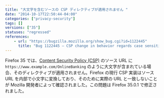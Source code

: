 ```yaml
---
title: "大文字を含むソースの CSP ディレクティブが適用されません "
date: "2014-10-17T22:50:44-04:00"
categories: ["privacy-security"]
tags: []
versions: ["35"]
statuses: "regressed"
references:
    - url: "https://bugzilla.mozilla.org/show_bug.cgi?id=1122445"
      title: "Bug 1122445 – CSP change in behavior regards case sensitivity loading resources"
---
```

Firefox 35 では、[Content Security Policy (CSP)](https://developer.mozilla.org/docs/Web/Security/CSP) のソース URL に `https://www.example.com/OnlineBanking` のように大文字が含まれている場合、そのディレクティブが適用されません。Firefox の現行 CSP 実装はソース URL を内部で小文字に変換しており、そのために実際の URL と一致しないことが Mozilla 開発者によって確認されました。この問題は Firefox 35.0.1 で修正されました。
